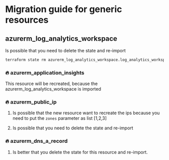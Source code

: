 # Migration guide for generic resources

## azurerm_log_analytics_workspace

Is possible that you need to delete the state and re-import

```sh
terraform state rm azurerm_log_analytics_workspace.log_analytics_workspace
```

### 🔥 azurerm_application_insights

This resource will be recreated, because the azurerm_log_analytics_workspace is imported

### 🔥 azurerm_public_ip

1. Is possible that the new resource want to recreate the ips because you need to put the `zones` parameter as list [1,2,3]

1. Is possible that you need to delete the state and re-import

### 🔥 azurerm_dns_a_record

1. Is better that you delete the state for this resource and re-import.
